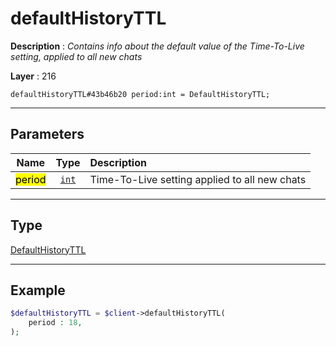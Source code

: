 # defaultHistoryTTL

**Description** : *Contains info about the default value of the Time\-To\-Live setting, applied to all new chats*

**Layer** : 216

```tl
defaultHistoryTTL#43b46b20 period:int = DefaultHistoryTTL;
```

---

## Parameters

| Name | Type | Description |
| :---: | :---: | :--- |
| <mark>period</mark> | [`int`](type/int) | Time-To-Live setting applied to all new chats |

---

## Type

[DefaultHistoryTTL](type/DefaultHistoryTTL)

---

## Example

```php
$defaultHistoryTTL = $client->defaultHistoryTTL(
	period : 18,
);
```